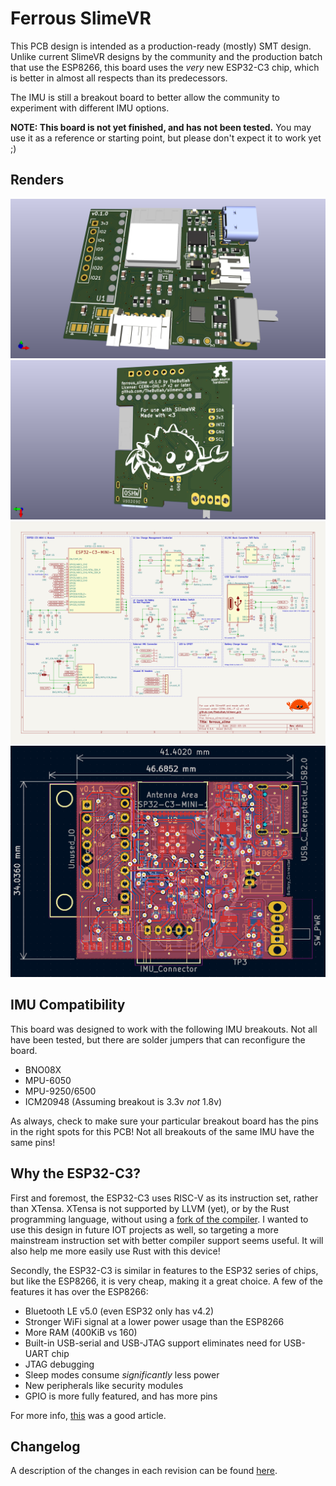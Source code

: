 # Ferrous SlimeVR
This PCB design is intended as a production-ready (mostly) SMT design. Unlike
current SlimeVR designs by the community and the production batch that use the
ESP8266, this board uses the *very* new ESP32-C3 chip, which is better in almost
all respects than its predecessors.

The IMU is still a breakout board to better allow the community to experiment
with different IMU options.

**NOTE: This board is not yet finished, and has not been tested.** You may use it as
a reference or starting point, but please don't expect it to work yet ;)

## Renders
![Front](renders/front.png)
![Back](renders/back.png)
![Schematic](schematic/ferrous_slime.svg)
![PCB](renders/pcb.png)

## IMU Compatibility
This board was designed to work with the following IMU breakouts. Not all have
been tested, but there are solder jumpers that can reconfigure the board.
- BNO08X
- MPU-6050
- MPU-9250/6500
- ICM20948 (Assuming breakout is 3.3v *not* 1.8v)

As always, check to make sure your particular breakout board has the pins in the
right spots for this PCB! Not all breakouts of the same IMU have the same pins!

## Why the ESP32-C3?
First and foremost, the ESP32-C3 uses RISC-V as its instruction set, rather than
XTensa. XTensa is not supported by LLVM (yet), or by the Rust programming language,
without using a [fork of the compiler](https://github.com/espressif/llvm-project).
I wanted to use this design in future IOT projects as well, so targeting a more
mainstream instruction set with better compiler support seems useful. It will also
help me more easily use Rust with this device!

Secondly, the ESP32-C3 is similar in features to the ESP32 series of chips, but like
the ESP8266, it is very cheap, making it a great choice. A few of the features it has
over the ESP8266:
- Bluetooth LE v5.0 (even ESP32 only has v4.2)
- Stronger WiFi signal at a lower power usage than the ESP8266
- More RAM (400KiB vs 160)
- Built-in USB-serial and USB-JTAG support eliminates need for USB-UART chip
- JTAG debugging
- Sleep modes consume *significantly* less power
- New peripherals like security modules
- GPIO is more fully featured, and has more pins

For more info, [this](https://hackaday.com/2021/02/08/hands-on-the-risc-v-esp32-c3-will-be-your-new-esp8266/)
was a good article.

## Changelog
A description of the changes in each revision can be found [here](CHANGELOG.md).
